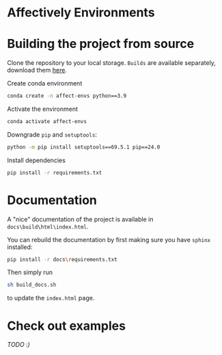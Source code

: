 # Affectively Environments

# Building the project from source
Clone the repository to your local storage. `Builds` are available separately, download them [here](https://drive.google.com/file/d/1hoNjlVUj9Yh7vacSjnwM7_iaXFChlK1d/view?usp=sharing).

Create conda environment
```bash
conda create -n affect-envs python==3.9
```
Activate the environment
```bash
conda activate affect-envs
```
Downgrade `pip` and `setuptools`:
```bash
python -m pip install setuptools==69.5.1 pip==24.0
```
Install dependencies
```bash
pip install -r requirements.txt
```

# Documentation
A "nice" documentation of the project is available in `docs\build\html\index.html`.

You can rebuild the documentation by first making sure you have `sphinx` installed:
```bash
pip install -r docs\requirements.txt
```
Then simply run
```bash
sh build_docs.sh
```
to update the `index.html` page.

# Check out examples
_TODO :)_